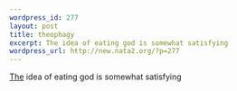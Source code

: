 ```yaml
--- 
wordpress_id: 277
layout: post
title: theophagy
excerpt: The idea of eating god is somewhat satisfying
wordpress_url: http://new.nata2.org/?p=277
---
```

<a href="http://www.elftrance.com">The</a> idea of eating god is somewhat satisfying

